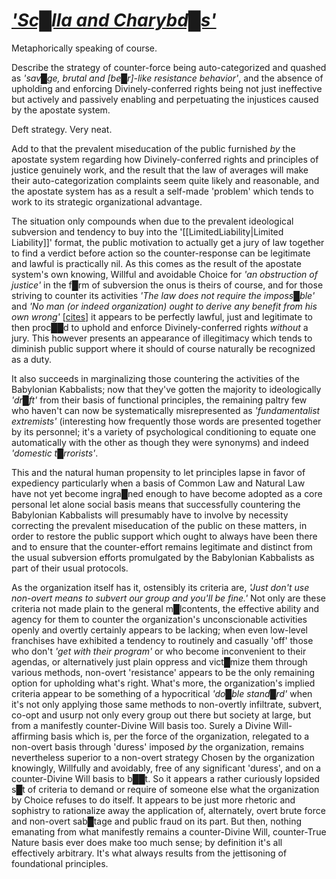# *['Sc█lla and Charybd█s'](https://www.britannica.com/topic/Scylla-and-Charybdis)*


Metaphorically speaking of course.

Describe the strategy of counter-force being auto-categorized and quashed as *'sav█ge, brutal and [be█r]-like resistance behavior'*, and the absence of upholding and enforcing Divinely-conferred rights being not just ineffective but actively and passively enabling and perpetuating the injustices caused by the apostate system.

Deft strategy.  Very neat.

Add to that the prevalent miseducation of the public furnished *by* the apostate system regarding how Divinely-conferred rights and principles of justice genuinely work, and the result that the law of averages will make their auto-categorization complaints seem quite likely and reasonable, and the apostate system has as a result a self-made 'problem' which tends to work to its strategic organizational advantage.

The situation only compounds when due to the prevalent ideological subversion and tendency to buy into the '[[LimitedLiability|Limited Liability]]' format, the public motivation to actually get a jury of law together to find a verdict before action so the counter-response can be legitimate and lawful is practically nil.  As this comes as the result of the apostate system's own knowing, Willful and avoidable Choice for *'an obstruction of justice'* in the f█rm of subversion the onus is theirs of course, and for those striving to counter its activities *'The law does not require the imposs█ble'* and *'No man (or indeed organization) ought to derive any benefit from his own wrong'* \[[cites](https://famguardian.org/Publications/BouvierMaximsOfLaw/BouviersMaxims.htm)\] it appears to be perfectly lawful, just and legitimate to then proc██d to uphold and enforce Divinely-conferred rights *without* a jury.  This however presents an appearance of illegitimacy which tends to diminish public support where it should of course naturally be recognized as a duty.

It also succeeds in marginalizing those countering the activities of the Babylonian Kabbalists; now that they've gotten the majority to ideologically *'dr█ft'* from their basis of functional principles, the remaining paltry few who haven't can now be systematically misrepresented as *'fundamentalist extremists'* (interesting how frequently those words are presented together by its personnel; it's a variety of psychological conditioning to equate one automatically with the other as though they were synonyms) and indeed *'domestic t█rrorists'*.

This and the natural human propensity to let principles lapse in favor of expediency particularly when a basis of Common Law and Natural Law have not yet become ingra█ned enough to have become adopted as a core personal let alone social basis means that successfully countering the Babylonian Kabbalists will presumably have to involve by necessity correcting the prevalent miseducation of the public on these matters, in order to restore the public support which ought to always have been there and to ensure that the counter-effort remains legitimate and distinct from the usual subversion efforts promulgated by the Babylonian Kabbalists as part of their usual protocols.

As the organization itself has it, ostensibly its criteria are, *'Just don't use non-overt means to subvert our group and you'll be fine.'*  Not only are these criteria not made plain to the general m█lcontents, the effective ability and agency for them to counter the organization's unconscionable activities openly and overtly certainly appears to be lacking; when even low-level franchises have exhibited a tendency to routinely and casually 'off' those who don't *'get with their program'* or who become inconvenient to their agendas, or alternatively just plain oppress and vict█mize them through various methods, non-overt 'resistance' appears to be the only remaining option for upholding what's right.  What's more, the organization's implied criteria appear to be something of a hypocritical *'do█ble stand█rd'* when it's not only applying those same methods to non-overtly infiltrate, subvert, co-opt and usurp not only every group out there but society at large, but from a manifestly counter-Divine Will basis too.  Surely a Divine Will-affirming basis which is, per the force of the organization, relegated to a non-overt basis through 'duress' imposed *by* the organization, remains nevertheless superior to a non-overt strategy Chosen by the organization knowingly, Willfully and avoidably, free of any significant 'duress', and on a counter-Divine Will basis to b██t.  So it appears a rather curiously lopsided s█t of criteria to demand or require of someone else what the organization by Choice refuses to do itself.  It appears to be just more rhetoric and sophistry to rationalize away the application of, alternately, overt brute force and non-overt sab█tage and public fraud on its part.  But then, nothing emanating from what manifestly remains a counter-Divine Will, counter-True Nature basis ever does make too much sense; by definition it's all effectively arbitrary.  It's what always results from the jettisoning of foundational principles.